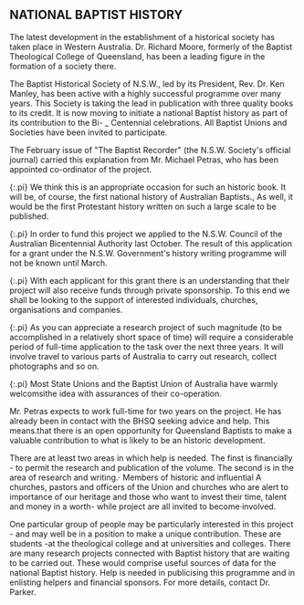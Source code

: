 ## NATIONAL BAPTIST HISTORY 
The latest development in the establishment of a historical 
society has taken place in Western Australia. Dr.
Richard Moore, formerly of the Baptist Theological College
of Queensland, has been a leading figure in the formation
of a society there.

The Baptist Historical Society of N.S.W., led by its
President, Rev. Dr. Ken Manley, has been active with a
highly successful programme over many years. This Society 
is taking the lead in publication with three quality books
to its credit. It is now moving to initiate a national
Baptist history as part of its contribution to the Bi- _
Centennial celebrations. All Baptist Unions and Societies
have been invited to participate.

The February issue of "The Baptist Recorder" (the N.S.W.
Society's official journal) carried this explanation from
Mr. Michael Petras, who has been appointed co-ordinator of
the project. 

{:.pi} 
We think this is an appropriate occasion for such 
an historic book. It will be, of course, the first
national history of Australian Baptists., As well,
it would be the first Protestant history written
on such a large scale to be published. 

{:.pi} 
In order to fund this project we applied to the
N.S.W. Council of the Australian Bicentennial
Authority last October. The result of this application 
for a grant under the N.S.W. Government's
history writing programme will not be known until
March.

{:.pi} 
With each applicant for this grant there is an
understanding that their project will also
receive funds through private sponsorship. To
this end we shall be looking to the support of
interested individuals, churches, organisations
and companies. 

{:.pi} 
As you can appreciate a research project of such
magnitude (to be accomplished in a relatively
short space of time) will require a considerable
period of full-time application to the task over 
the next three years. It will involve travel to
various parts of Australia to carry out research, 
collect photographs and so on. 

{:.pi} 
Most State Unions and the Baptist Union of 
Australia have warmly welcomsithe idea with 
assurances of their co-operation.

Mr. Petras expects to work full-time for two years 
on the project. He has already been in contact with the 
BHSQ seeking advice and help. This means.that there is 
an open opportunity for Queensland Baptists to make a
valuable contribution to what is likely to be an historic
development. 

There are at least two areas in which help is needed.
The finst is financially - to permit the research and
publication of the volume. The second is in the area of 
research and writing.· Members of historic and influential A
churches, pastors and officers of the Union and churches
who are alert to importance of our heritage and those who
want to invest their time, talent and money in a worth-
while project are all invited to become·involved.

One particular group of people may be particularly
interested in this project - and may well be in a position
to make a unique contribution. These are students -at the
theological college and at universities and colleges.
There are many research projects connected with Baptist
history that are waiting to be carried out. These would
comprise useful sources of data for the national Baptist
history. Help is needed in publicising this programme
and in enlisting helpers and financial sponsors. For
more details, contact Dr. Parker. 
